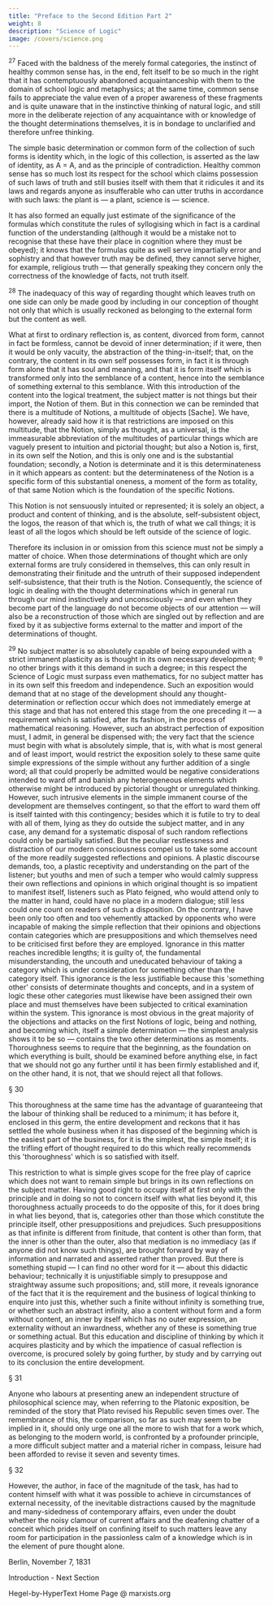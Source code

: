 ```yaml
---
title: "Preface to the Second Edition Part 2"
weight: 8
description: "Science of Logic"
image: /covers/science.png
---
```



<sup>27</sup> Faced with the baldness of the merely formal categories, the instinct of healthy common sense has, in the end, felt itself to be so much in the right that it has contemptuously abandoned acquaintanceship with them to the domain of school logic and metaphysics; at the same time, common sense fails to appreciate the value even of a proper awareness of these fragments and is quite unaware that in the instinctive thinking of natural logic, and still more in the deliberate rejection of any acquaintance with or knowledge of the thought determinations themselves, it is in bondage to unclarified and therefore unfree thinking.

The simple basic determination or common form of the collection of such forms is identity which, in the logic of this collection, is asserted as the law of identity, as A = A, and as the principle of contradiction. Healthy common sense has so much lost its respect for the school which claims possession of such laws of truth and still busies itself with them that it ridicules it and its laws and regards anyone as insufferable who can utter truths in accordance with such laws: the plant is — a plant, science is — science.

It has also formed an equally just estimate of the significance of the formulas which constitute the rules of syllogising which in fact is a cardinal function of the understanding (although it would be a mistake not to recognise that these have their place in cognition where they must be obeyed); it knows that the formulas quite as well serve impartially error and sophistry and that however truth may be defined, they cannot serve higher, for example, religious truth — that generally speaking they concern only the correctness of the knowledge of facts, not truth itself.

<sup>28</sup> The inadequacy of this way of regarding thought which leaves truth on one side can only be made good by including in our conception of thought not only that which is usually reckoned as belonging to the external form but the content as well. 

What at first to ordinary reflection is, as content, divorced from form, cannot in fact be formless, cannot be devoid of inner determination; if it were, then it would be only vacuity, the abstraction of the thing-in-itself; that, on the contrary, the content in its own self possesses form, in fact it is through form alone that it has soul and meaning, and that it is form itself which is transformed only into the semblance of a content, hence into the semblance of something external to this semblance. With this introduction of the content into the logical treatment, the subject matter is not things but their import, the Notion of them. But in this connection we can be reminded that there is a multitude of Notions, a multitude of objects [Sache]. We have, however, already said how it is that restrictions are imposed on this multitude, that the Notion, simply as thought, as a universal, is the immeasurable abbreviation of the multitudes of particular things which are vaguely present to intuition and pictorial thought; but also a Notion is, first, in its own self the Notion, and this is only one and is the substantial foundation; secondly, a Notion is determinate and it is this determinateness in it which appears as content: but the determinateness of the Notion is a specific form of this substantial oneness, a moment of the form as totality, of that same Notion which is the foundation of the specific Notions.

This Notion is not sensuously intuited or represented; it is solely an object, a product and content of thinking, and is the absolute, self-subsistent object, the logos, the reason of that which is, the truth of what we call things; it is least of all the logos which should be left outside of the science of logic.

Therefore its inclusion in or omission from this science must not be simply a matter of choice. When those determinations of thought which are only external forms are truly considered in themselves, this can only result in demonstrating their finitude and the untruth of their supposed independent self-subsistence, that their truth is the Notion. Consequently, the science of logic in dealing with the thought determinations which in general run through our mind instinctively and unconsciously — and even when they become part of the language do not become objects of our attention — will also be a reconstruction of those which are singled out by reflection and are fixed by it as subjective forms external to the matter and import of the determinations of thought.


<sup>29</sup> No subject matter is so absolutely capable of being expounded with a strict immanent plasticity as is thought in its own necessary development; ® no other brings with it this demand in such a degree; in this respect the Science of Logic must surpass even mathematics, for no subject matter has in its own self this freedom and independence. Such an exposition would demand that at no stage of the development should any thought-determination or reflection occur which does not immediately emerge at this stage and that has not entered this stage from the one preceding it — a requirement which is satisfied, after its fashion, in the process of mathematical reasoning. However, such an abstract perfection of exposition must, I admit, in general be dispensed with; the very fact that the science must begin with what is absolutely simple, that is, with what is most general and of least import, would restrict the exposition solely to these same quite simple expressions of the simple without any further addition of a single word; all that could properly be admitted would be negative considerations intended to ward off and banish any heterogeneous elements which otherwise might be introduced by pictorial thought or unregulated thinking. However, such intrusive elements in the simple immanent course of the development are themselves contingent, so that the effort to ward them off is itself tainted with this contingency; besides which it is futile to try to deal with all of them, lying as they do outside the subject matter, and in any case, any demand for a systematic disposal of such random reflections could only be partially satisfied. But the peculiar restlessness and distraction of our modern consciousness compel us to take some account of the more readily suggested reflections and opinions. A plastic discourse demands, too, a plastic receptivity and understanding on the part of the listener; but youths and men of such a temper who would calmly suppress their own reflections and opinions in which original thought is so impatient to manifest itself, listeners such as Plato feigned, who would attend only to the matter in hand, could have no place in a modern dialogue; still less could one count on readers of such a disposition. On the contrary, I have been only too often and too vehemently attacked by opponents who were incapable of making the simple reflection that their opinions and objections contain categories which are presuppositions and which themselves need to be criticised first before they are employed. Ignorance in this matter reaches incredible lengths; it is guilty of, the fundamental misunderstanding, the uncouth and uneducated behaviour of taking a category which is under consideration for something other than the category itself. This ignorance is the less justifiable because this 'something other' consists of determinate thoughts and concepts, and in a system of logic these other categories must likewise have been assigned their own place and must themselves have been subjected to critical examination within the system. This ignorance is most obvious in the great majority of the objections and attacks on the first Notions of logic, being and nothing, and becoming which, itself a simple determination — the simplest analysis shows it to be so — contains the two other determinations as moments. Thoroughness seems to require that the beginning, as the foundation on which everything is built, should be examined before anything else, in fact that we should not go any further until it has been firmly established and if, on the other hand, it is not, that we should reject all that follows.

§ 30

This thoroughness at the same time has the advantage of guaranteeing that the labour of thinking shall be reduced to a minimum; it has before it, enclosed in this germ, the entire development and reckons that it has settled the whole business when it has disposed of the beginning which is the easiest part of the business, for it is the simplest, the simple itself; it is the trifling effort of thought required to do this which really recommends this 'thoroughness' which is so satisfied with itself.

This restriction to what is simple gives scope for the free play of caprice which does not want to remain simple but brings in its own reflections on the subject matter. Having good right to occupy itself at first only with the principle and in doing so not to concern itself with what lies beyond it, this thoroughness actually proceeds to do the opposite of this, for it does bring in what lies beyond, that is, categories other than those which constitute the principle itself, other presuppositions and prejudices. Such presuppositions as that infinite is different from finitude, that content is other than form, that the inner is other than the outer, also that mediation is no immediacy (as if anyone did not know such things), are brought forward by way of information and narrated and asserted rather than proved. But there is something stupid — I can find no other word for it — about this didactic behaviour; technically it is unjustifiable simply to presuppose and straightway assume such propositions; and, still more, it reveals ignorance of the fact that it is the requirement and the business of logical thinking to enquire into just this, whether such a finite without infinity is something true, or whether such an abstract infinity, also a content without form and a form without content, an inner by itself which has no outer expression, an externality without an inwardness, whether any of these is something true or something actual. But this education and discipline of thinking by which it acquires plasticity and by which the impatience of casual reflection is overcome, is procured solely by going further, by study and by carrying out to its conclusion the entire development.

§ 31

Anyone who labours at presenting anew an independent structure of philosophical science may, when referring to the Platonic exposition, be reminded of the story that Plato revised his Republic seven times over. The remembrance of this, the comparison, so far as such may seem to be implied in it, should only urge one all the more to wish that for a work which, as belonging to the modern world, is confronted by a profounder principle, a more difficult subject matter and a material richer in compass, leisure had been afforded to revise it seven and seventy times.

§ 32

However, the author, in face of the magnitude of the task, has had to content himself with what it was possible to achieve in circumstances of external necessity, of the inevitable distractions caused by the magnitude and many-sidedness of contemporary affairs, even under the doubt whether the noisy clamour of current affairs and the deafening chatter of a conceit which prides itself on confining itself to such matters leave any room for participation in the passionless calm of a knowledge which is in the element of pure thought alone.

Berlin, November 7, 1831


Introduction - Next Section

Hegel-by-HyperText Home Page @ marxists.org